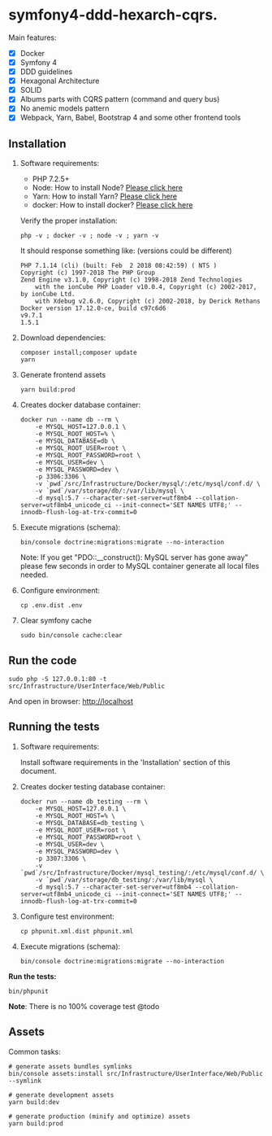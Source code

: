 # symfony4-ddd-hexarch-cqrs.

Main features:

- [x] Docker
- [x] Symfony 4
- [x] DDD guidelines
- [x] Hexagonal Architecture
- [x] SOLID
- [x] Albums parts with CQRS pattern (command and query bus)
- [x] No anemic models pattern
- [x] Webpack, Yarn, Babel, Bootstrap 4 and some other frontend tools

## Installation

1.  Software requirements:

    - PHP 7.2.5+
    - Node: How to install Node? [Please click here](https://nodejs.org/en/download/)
    - Yarn: How to install Yarn? [Please click here](https://yarnpkg.com/lang/en/docs/install/)
    - docker: How to install docker? [Please click here](https://docs.docker.com/install/)

    Verify the proper installation:

    ```
    php -v ; docker -v ; node -v ; yarn -v
    ```

    It should response something like: (versions could be different)

    ```
    PHP 7.1.14 (cli) (built: Feb  2 2018 08:42:59) ( NTS )
    Copyright (c) 1997-2018 The PHP Group
    Zend Engine v3.1.0, Copyright (c) 1998-2018 Zend Technologies
        with the ionCube PHP Loader v10.0.4, Copyright (c) 2002-2017, by ionCube Ltd.
        with Xdebug v2.6.0, Copyright (c) 2002-2018, by Derick Rethans
    Docker version 17.12.0-ce, build c97c6d6
    v9.7.1
    1.5.1
    ```

2.  Download dependencies:
    ```
    composer install;composer update
    yarn
    ```
3.  Generate frontend assets
    ```
    yarn build:prod
    ```
4.  Creates docker database container:
    ```
    docker run --name db --rm \
        -e MYSQL_HOST=127.0.0.1 \
        -e MYSQL_ROOT_HOST=% \
        -e MYSQL_DATABASE=db \
        -e MYSQL_ROOT_USER=root \
        -e MYSQL_ROOT_PASSWORD=root \
        -e MYSQL_USER=dev \
        -e MYSQL_PASSWORD=dev \
        -p 3306:3306 \
        -v `pwd`/src/Infrastructure/Docker/mysql/:/etc/mysql/conf.d/ \
        -v `pwd`/var/storage/db/:/var/lib/mysql \
        -d mysql:5.7 --character-set-server=utf8mb4 --collation-server=utf8mb4_unicode_ci --init-connect='SET NAMES UTF8;' --innodb-flush-log-at-trx-commit=0
    ```
5.  Execute migrations (schema):
    ```
    bin/console doctrine:migrations:migrate --no-interaction
    ```
    Note: If you get "PDO::\_\_construct(): MySQL server has gone away" please few seconds in order to MySQL container generate all local files needed.
6.  Configure environment:

    ```
    cp .env.dist .env
    ```

7.  Clear symfony cache

    ```
    sudo bin/console cache:clear
    ```

## Run the code

```
sudo php -S 127.0.0.1:80 -t src/Infrastructure/UserInterface/Web/Public
```

And open in browser: [http://localhost](http://localhost)

## Running the tests

1.  Software requirements:

    Install software requirements in the 'Installation' section of this document.

2.  Creates docker testing database container:
    ```
    docker run --name db_testing --rm \
        -e MYSQL_HOST=127.0.0.1 \
        -e MYSQL_ROOT_HOST=% \
        -e MYSQL_DATABASE=db_testing \
        -e MYSQL_ROOT_USER=root \
        -e MYSQL_ROOT_PASSWORD=root \
        -e MYSQL_USER=dev \
        -e MYSQL_PASSWORD=dev \
        -p 3307:3306 \
        -v `pwd`/src/Infrastructure/Docker/mysql_testing/:/etc/mysql/conf.d/ \
        -v `pwd`/var/storage/db_testing/:/var/lib/mysql \
        -d mysql:5.7 --character-set-server=utf8mb4 --collation-server=utf8mb4_unicode_ci --init-connect='SET NAMES UTF8;' --innodb-flush-log-at-trx-commit=0
    ```
3.  Configure test environment:

    ```
    cp phpunit.xml.dist phpunit.xml
    ```

4.  Execute migrations (schema):
    ```
    bin/console doctrine:migrations:migrate --no-interaction
    ```

**Run the tests:**

```
bin/phpunit
```

**Note**: There is no 100% coverage test @todo

## Assets

Common tasks:

```
# generate assets bundles symlinks
bin/console assets:install src/Infrastructure/UserInterface/Web/Public --symlink
```

```
# generate development assets
yarn build:dev
```

```
# generate production (minify and optimize) assets
yarn build:prod
```

